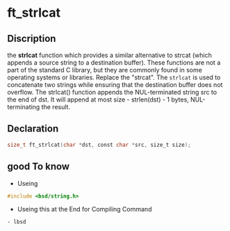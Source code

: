 # ft_strlcat

## Discription
the **strlcat** function which provides a similar alternative to strcat (which appends a source string to a destination buffer). These functions are not a part of the standard C library, but they are commonly found in some operating systems or libraries. Replace the "strcat". The  `strlcat` is used to concatenate two strings while ensuring that the destination buffer does not overflow.
The strlcat() function appends the NUL-terminated string src to
the end of dst.  It will append at most size - strlen(dst) - 1
bytes, NUL-terminating the result.
## Declaration 
```c
size_t ft_strlcat(char *dst, const char *src, size_t size);
```

## good To know 
- Useing 
```c
#include <bsd/string.h>
```
- Useing this at the End for Compiling Command  
```
- lbsd
```